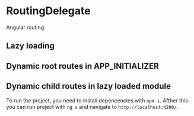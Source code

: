 # RoutingDelegate

Angular routing:
## Lazy loading
## Dynamic root routes in APP_INITIALIZER
## Dynamic child routes in lazy loaded module

To run the project, you need to install depencencies with `npm i`. Afther this you can run project with `ng s` and navigate to  `http://localhost:4200/`.
